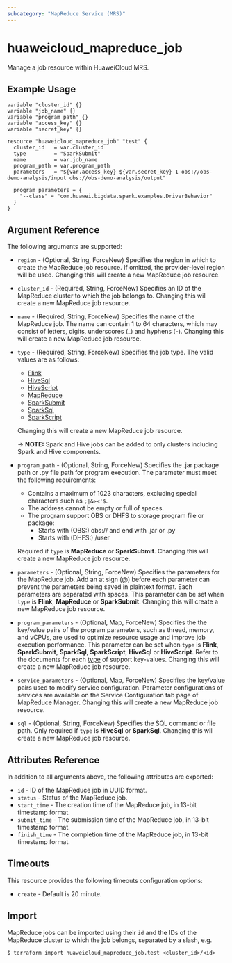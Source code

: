 ```yaml
---
subcategory: "MapReduce Service (MRS)"
---
```


# huaweicloud_mapreduce_job

Manage a job resource within HuaweiCloud MRS.

## Example Usage

```hcl
variable "cluster_id" {}
variable "job_name" {}
variable "program_path" {}
variable "access_key" {}
variable "secret_key" {}

resource "huaweicloud_mapreduce_job" "test" {
  cluster_id   = var.cluster_id
  type         = "SparkSubmit"
  name         = var.job_name
  program_path = var.program_path
  parameters   = "${var.access_key} ${var.secret_key} 1 obs://obs-demo-analysis/input obs://obs-demo-analysis/output"

  program_parameters = {
    "--class" = "com.huawei.bigdata.spark.examples.DriverBehavior"
  }
}
```

## Argument Reference

The following arguments are supported:

* `region` - (Optional, String, ForceNew) Specifies the region in which to create the MapReduce job resource.
  If omitted, the provider-level region will be used.
  Changing this will create a new MapReduce job resource.

* `cluster_id` - (Required, String, ForceNew) Specifies an ID of the MapReduce cluster to which the
  job belongs to.
  Changing this will create a new MapReduce job resource.

* `name` - (Required, String, ForceNew) Specifies the name of the MapReduce job.
  The name can contain 1 to 64 characters, which may consist of letters, digits,
  underscores (_) and hyphens (-).
  Changing this will create a new MapReduce job resource.

* `type` - (Required, String, ForceNew) Specifies the job type.
  The valid values are as <span id="jump">follows</span>:
  - [Flink](https://support.huaweicloud.com/intl/en-us/usermanual-mrs/mrs_01_0527.html)
  - [HiveSql](https://support.huaweicloud.com/intl/en-us/usermanual-mrs/mrs_01_0525.html)
  - [HiveScript](https://support.huaweicloud.com/intl/en-us/usermanual-mrs/mrs_01_0525.html)
  - [MapReduce](https://support.huaweicloud.com/intl/en-us/usermanual-mrs/mrs_01_0052.html)
  - [SparkSubmit](https://support.huaweicloud.com/intl/en-us/usermanual-mrs/mrs_01_0524.html)
  - [SparkSql](https://support.huaweicloud.com/intl/en-us/usermanual-mrs/mrs_01_0526.html)
  - [SparkScript](https://support.huaweicloud.com/intl/en-us/usermanual-mrs/mrs_01_0526.html)

  Changing this will create a new MapReduce job resource.

  -> **NOTE:** Spark and Hive jobs can be added to only clusters including Spark and Hive components.

* `program_path` - (Optional, String, ForceNew) Specifies the .jar package path or .py file path for program execution.
  The parameter must meet the following requirements:
  - Contains a maximum of 1023 characters, excluding special characters such as `;|&><'$`.
  - The address cannot be empty or full of spaces.
  - The program support OBS or DHFS to storage program file or package:
      - Starts with (OBS:) obs:// and end with .jar or .py
      - Starts with (DHFS:) /user

  Required if `type` is __MapReduce__ or __SparkSubmit__.
  Changing this will create a new MapReduce job resource.

* `parameters` - (Optional, String, ForceNew) Specifies the parameters for the MapReduce job.
  Add an at sign (@) before each parameter can prevent the parameters being saved in plaintext format.
  Each parameters are separated with spaces.
  This parameter can be set when `type` is __Flink__, __MapReduce__ or __SparkSubmit__.
  Changing this will create a new MapReduce job resource.

* `program_parameters` - (Optional, Map, ForceNew) Specifies the the key/value pairs of the program parameters, such as
  thread, memory, and vCPUs, are used to optimize resource usage and improve job execution performance.
  This parameter can be set when `type` is __Flink__, __SparkSubmit__, __SparkSql__, __SparkScript__, __HiveSql__ or
  __HiveScript__.
  Refer to the documents for each [type](#jump) of support key-values.
  Changing this will create a new MapReduce job resource.

* `service_parameters` - (Optional, Map, ForceNew) Specifies the key/value pairs used to modify service configuration.
  Parameter configurations of services are available on the Service Configuration tab page of MapReduce Manager.
  Changing this will create a new MapReduce job resource.

* `sql` - (Optional, String, ForceNew) Specifies the SQL command or file path.
  Only required if `type` is __HiveSql__ or __SparkSql__.
  Changing this will create a new MapReduce job resource.

## Attributes Reference

In addition to all arguments above, the following attributes are exported:

* `id` - ID of the MapReduce job in UUID format.
* `status` - Status of the MapReduce job.
* `start_time` - The creation time of the MapReduce job, in 13-bit timestamp format.
* `submit_time` - The submission time of the MapReduce job, in 13-bit timestamp format.
* `finish_time` - The completion time of the MapReduce job, in 13-bit timestamp format.

## Timeouts

This resource provides the following timeouts configuration options:

- `create` - Default is 20 minute.

## Import

MapReduce jobs can be imported using their `id` and the IDs of the MapReduce cluster to which the job belongs,
separated by a slash, e.g.

```
$ terraform import huaweicloud_mapreduce_job.test <cluster_id>/<id>
```
